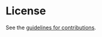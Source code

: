 # License

See the
[guidelines for contributions](https://github.com/dnssd-wg/draft-ietf-dnssd-multi-qtypes/blob/main/CONTRIBUTING.md).

